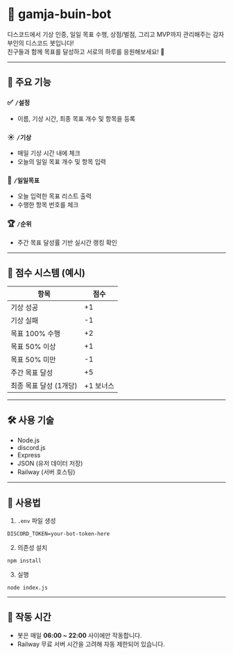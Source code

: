 # 🥔 gamja-buin-bot

디스코드에서 기상 인증, 일일 목표 수행, 상점/벌점, 그리고 MVP까지 관리해주는 감자부인의 디스코드 봇입니다!  
친구들과 함께 목표를 달성하고 서로의 하루를 응원해보세요! 💪

---

## 🔧 주요 기능

### ✅ `/설정`
- 이름, 기상 시간, 최종 목표 개수 및 항목을 등록

### ☀️ `/기상`
- 매일 기상 시간 내에 체크
- 오늘의 일일 목표 개수 및 항목 입력

### 📝 `/일일목표`
- 오늘 입력한 목표 리스트 출력
- 수행한 항목 번호를 체크

### 🏆 `/순위`
- 주간 목표 달성률 기반 실시간 랭킹 확인

---

## 💯 점수 시스템 (예시)

| 항목 | 점수 |
|------|------|
| 기상 성공 | +1 |
| 기상 실패 | -1 |
| 목표 100% 수행 | +2 |
| 목표 50% 이상 | +1 |
| 목표 50% 미만 | -1 |
| 주간 목표 달성 | +5 |
| 최종 목표 달성 (1개당) | +1 보너스 |

---

## 🛠 사용 기술

- Node.js
- discord.js
- Express
- JSON (유저 데이터 저장)
- Railway (서버 호스팅)

---

## 🚀 사용법

1. `.env` 파일 생성
```
DISCORD_TOKEN=your-bot-token-here
```

2. 의존성 설치
```
npm install
```

3. 실행
```
node index.js
```

---

## 📅 작동 시간

- 봇은 매일 **06:00 ~ 22:00** 사이에만 작동합니다.
- Railway 무료 서버 시간을 고려해 자동 제한되어 있습니다.